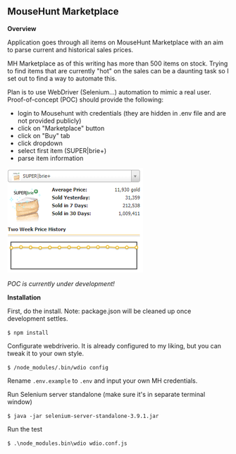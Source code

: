 ## MouseHunt Marketplace ##

**Overview**

Application goes through all items on MouseHunt Marketplace with an aim to parse current and historical sales prices.

MH Marketplace as of this writing has more than 500 items on stock. Trying to find items that are currently "hot" on the sales can be a daunting task so I set out to find a way to automate this.

Plan is to use WebDriver (Selenium...) automation to mimic a real user. Proof-of-concept (POC) should provide the following:

- login to Mousehunt with credentials (they are hidden in .env file and are not provided publicly)
- click on "Marketplace" button
- click on "Buy" tab
- click dropdown
- select first item (SUPER|brie+)
- parse item information

![image](docs/mh_marketplace.png)


_POC is currently under development!_

**Installation**

First, do the install. Note: package.json will be cleaned up once development settles.

<code>$ npm install</code>

Configurate webdriverio. It is already configured to my liking, but you can tweak it to your own style. 

<code>$ /node_modules/.bin/wdio config</code>

Rename <code>.env.example</code> to <code>.env</code> and input your own MH credentials.

Run Selenium server standalone (make sure it's in separate terminal window)

<code>$ java -jar selenium-server-standalone-3.9.1.jar</code>

Run the test

<code>$ .\node_modules\.bin\wdio wdio.conf.js
